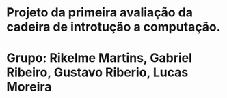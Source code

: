 <h1>Projeto da primeira avaliação da cadeira de introtução a computação.<h1>  

<p>Grupo: Rikelme Martins, Gabriel Ribeiro, Gustavo Riberio, Lucas Moreira</p>
